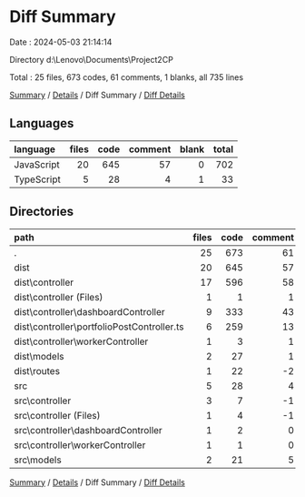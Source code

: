 # Diff Summary

Date : 2024-05-03 21:14:14

Directory d:\\Lenovo\\Documents\\Project2CP

Total : 25 files,  673 codes, 61 comments, 1 blanks, all 735 lines

[Summary](results.md) / [Details](details.md) / Diff Summary / [Diff Details](diff-details.md)

## Languages
| language | files | code | comment | blank | total |
| :--- | ---: | ---: | ---: | ---: | ---: |
| JavaScript | 20 | 645 | 57 | 0 | 702 |
| TypeScript | 5 | 28 | 4 | 1 | 33 |

## Directories
| path | files | code | comment | blank | total |
| :--- | ---: | ---: | ---: | ---: | ---: |
| . | 25 | 673 | 61 | 1 | 735 |
| dist | 20 | 645 | 57 | 0 | 702 |
| dist\\controller | 17 | 596 | 58 | 0 | 654 |
| dist\\controller (Files) | 1 | 1 | 1 | 0 | 2 |
| dist\\controller\\dashboardController | 9 | 333 | 43 | 0 | 376 |
| dist\\controller\\portfolioPostController.ts | 6 | 259 | 13 | 0 | 272 |
| dist\\controller\\workerController | 1 | 3 | 1 | 0 | 4 |
| dist\\models | 2 | 27 | 1 | 0 | 28 |
| dist\\routes | 1 | 22 | -2 | 0 | 20 |
| src | 5 | 28 | 4 | 1 | 33 |
| src\\controller | 3 | 7 | -1 | 0 | 6 |
| src\\controller (Files) | 1 | 4 | -1 | 0 | 3 |
| src\\controller\\dashboardController | 1 | 2 | 0 | 0 | 2 |
| src\\controller\\workerController | 1 | 1 | 0 | 0 | 1 |
| src\\models | 2 | 21 | 5 | 1 | 27 |

[Summary](results.md) / [Details](details.md) / Diff Summary / [Diff Details](diff-details.md)